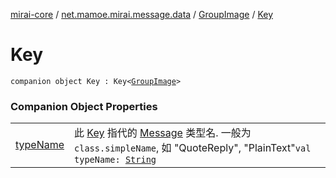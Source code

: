 [mirai-core](../../../index.md) / [net.mamoe.mirai.message.data](../../index.md) / [GroupImage](../index.md) / [Key](./index.md)

# Key

`companion object Key : Key<`[`GroupImage`](../index.md)`>`

### Companion Object Properties
|||
|:----------------------------------------------------------------------------------------|:---------------------------------------------------------------------------------------------------------------------------------------------------------------------------------------------------------|
| [typeName](type-name.md) | 此 [Key](../../-message/-key/index.md) 指代的 [Message](../../-message/index.md) 类型名. 一般为 `class.simpleName`, 如 "QuoteReply", "PlainText"`val typeName: `[`String`](https://kotlinlang.org/api/latest/jvm/stdlib/kotlin/-string/index.html) |

